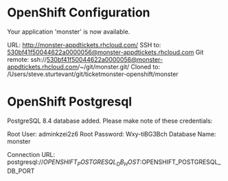 OpenShift Configuration
======================
Your application 'monster' is now available.

  URL:        http://monster-appdtickets.rhcloud.com/
  SSH to:     530bf41f50044622a0000056@monster-appdtickets.rhcloud.com
  Git remote: ssh://530bf41f50044622a0000056@monster-appdtickets.rhcloud.com/~/git/monster.git/
  Cloned to:  /Users/steve.sturtevant/git/ticketmonster-openshift/monster

OpenShift Postgresql
=====================
  PostgreSQL 8.4 database added.  Please make note of these credentials:

   Root User: adminkzei2z6
   Root Password: Wxy-tiBG3Bch
   Database Name: monster

Connection URL: postgresql://$OPENSHIFT_POSTGRESQL_DB_HOST:$OPENSHIFT_POSTGRESQL_DB_PORT
